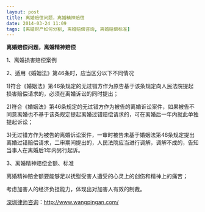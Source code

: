 ```yaml
---
layout: post
title: 离婚赔偿问题，离婚精神赔偿
date: 2014-03-24 11:09
tags: [离婚财产如何分割, 离婚赔偿咨询, 离婚赔偿标准]
---
```

<strong>离婚赔偿问题，离婚精神赔偿</strong>

1、离婚损害赔偿案例

2、适用《婚姻法》第46条时，应当区分以下不同情况

1)符合《婚姻法》第46条规定的无过错方作为原告基于该条规定向人民法院提起损害赔偿请求的，必须在离婚诉讼的同时提出；

2)符合《婚姻法》第46条规定的无过错方作为被告的离婚诉讼案件，如果被告不同意离婚也不基于该条规定提起离婚过错赔偿请求的，可在离婚后一年内就此单独提起诉讼；

3)无过错方作为被告的离婚诉讼案件，一审时被告未基于婚姻法第46条规定提出离婚过错赔偿请求，二审期间提出的，人民法院应当进行调解，调解不成的，告知当事人在离婚后1年内另行起诉。

3、离婚精神赔偿金额、标准

离婚精神赔金额要能够足以抚慰受害人遭受的心灵上的创伤和精神上的痛苦；

考虑加害人的经济负担能力，体现出对加害人有效的制裁。

<a href="http://www.wangpingan.com/">深圳律师咨询</a>：<a href="http://www.wangpingan.com/">http://www.wangpingan.com/</a>

